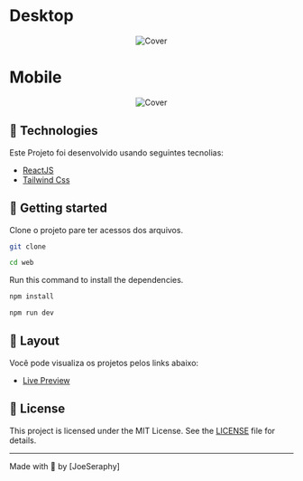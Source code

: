 # Desktop

<p align="center">
    
  <img alt="Cover" src="">
</p>

# Mobile

<p align="center">
  <img alt="Cover" src="">
</p>

## 🧪 Technologies

Este Projeto foi desenvolvido usando seguintes tecnolias:

- [ReactJS](https://reactjs.org)
- [Tailwind Css](https://tailwindcss.com)

## 🚀 Getting started

Clone o projeto pare ter acessos dos arquivos.

```bash
git clone

cd web
```

Run this command to install the dependencies.

```bash
npm install

npm run dev
```

## 🔖 Layout

Você pode visualiza os projetos pelos links abaixo:

- [Live Preview]()

## 📝 License

This project is licensed under the MIT License. See the [LICENSE](LICENSE) file for details.

---

Made with 💜 by [JoeSeraphy]
